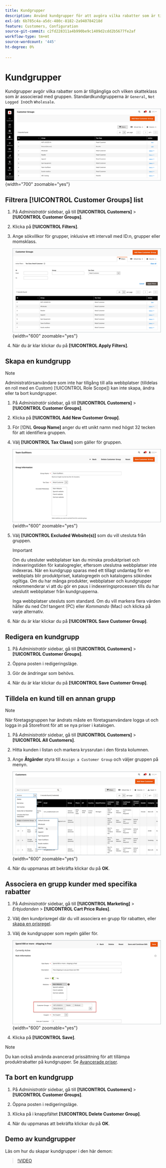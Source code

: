 ```yaml
---
title: Kundgrupper
description: Använd kundgrupper för att avgöra vilka rabatter som är tillgängliga för kunder som är tilldelade till en grupp och den skatteklass som är associerad med gruppen.
exl-id: 6b785c4a-a5dc-480c-8182-2a940784218d
feature: Customers, Configuration
source-git-commit: c2fd228311a4b990be9c1409d2cdd2b5677fe2af
workflow-type: tm+mt
source-wordcount: '445'
ht-degree: 0%

---
```


# Kundgrupper

Kundgrupper avgör vilka rabatter som är tillgängliga och vilken skatteklass som är associerad med gruppen. Standardkundgrupperna är `General`, `Not Logged In`och `Wholesale`.

![Kundgrupper](assets/customer-groups.png){width="700" zoomable="yes"}

## Filtrera [!UICONTROL Customer Groups] list

1. På _Administratör_ sidebar, gå till **[!UICONTROL Customers]** > **[!UICONTROL Customer Groups]**.

1. Klicka på **[!UICONTROL Filters]**.

1. Ange sökvillkor för grupper, inklusive ett intervall med ID:n, grupper eller momsklass.

   ![Filtreringsalternativ](assets/groups-filters.png){width="600" zoomable="yes"}

1. När du är klar klickar du på **[!UICONTROL Apply Filters]**.

## Skapa en kundgrupp

>[!NOTE]
>
>Administratörsanvändare som inte har tillgång till alla webbplatser (tilldelas en roll med en Custom) [!UICONTROL Role Scope]) kan inte skapa, ändra eller ta bort kundgrupper.

1. På _Administratör_ sidebar, gå till **[!UICONTROL Customers]** > **[!UICONTROL Customer Groups]**.

1. Klicka på **[!UICONTROL Add New Customer Group]**.

1. För [!DNL **Group Name]** anger du ett unikt namn med högst 32 tecken för att identifiera gruppen.

1. Välj **[!UICONTROL Tax Class]** som gäller för gruppen.

   ![Gruppinformation](assets/group-information.png){width="600" zoomable="yes"}

1. Välj **[!UICONTROL Excluded Website(s)]** som du vill utesluta från gruppen.

   >[!IMPORTANT]
   >
   >Om du utesluter webbplatser kan du minska produktpriset och indexeringstiden för katalogregler, eftersom uteslutna webbplatser inte indexeras. När en kundgrupp sparas med ett tillagt undantag för en webbplats blir produktpriset, katalogregeln och katalogens sökindex ogiltiga. Om du har många produkter, webbplatser och kundgrupper rekommenderar vi att du gör en paus i indexeringsprocessen tills du har uteslutit webbplatser från kundgrupperna.

   Inga webbplatser utesluts som standard. Om du vill markera flera värden håller du ned _Ctrl_ tangent (PC) eller _Kommando_ (Mac) och klicka på varje alternativ.

1. När du är klar klickar du på **[!UICONTROL Save Customer Group]**.

## Redigera en kundgrupp

1. På _Administratör_ sidebar, gå till **[!UICONTROL Customers]** > **[!UICONTROL Customer Groups]**.

1. Öppna posten i redigeringsläge.

1. Gör de ändringar som behövs.

1. När du är klar klickar du på **[!UICONTROL Save Customer Group]**.

## Tilldela en kund till en annan grupp

>[!NOTE]
>
>När företagsgruppen har ändrats måste en företagsanvändare logga ut och logga in på Storefront för att se nya priser i katalogen.

1. På _Administratör_ sidebar, gå till **[!UICONTROL Customers]** > **[!UICONTROL All Customers]**.

1. Hitta kunden i listan och markera kryssrutan i den första kolumnen.

1. Ange **Åtgärder** styra till `Assign a Customer Group` och väljer gruppen på menyn.

   ![Tilldela en kundgrupp](assets/group-assign.png){width="600" zoomable="yes"}

1. När du uppmanas att bekräfta klickar du på **OK**.

## Associera en grupp kunder med specifika rabatter

1. På _Administratör_ sidebar, gå till **[!UICONTROL Marketing]** > _Erbjudanden_ > **[!UICONTROL Cart Price Rules]**.

1. Välj den kundprisregel där du vill associera en grupp för rabatten, eller [skapa en prisregel](../merchandising-promotions/price-rules-catalog.md).

1. Välj de kundgrupper som regeln gäller för.

   ![Kundgrupp till specifika rabatter](assets/group-discount.png){width="600" zoomable="yes"}

1. Klicka på **[!UICONTROL Save]**.

>[!NOTE]
>
> Du kan också använda avancerad prissättning för att tillämpa produktrabatter på kundgrupper. Se [Avancerade priser](../catalog/product-price-group.md).

## Ta bort en kundgrupp

1. På _Administratör_ sidebar, gå till **[!UICONTROL Customers]** > **[!UICONTROL Customer Groups]**.

1. Öppna posten i redigeringsläge.

1. Klicka på i knappfältet **[!UICONTROL Delete Customer Group]**.

1. När du uppmanas att bekräfta klickar du på **OK**.

## Demo av kundgrupper

Läs om hur du skapar kundgrupper i den här demon:

>[!VIDEO](https://video.tv.adobe.com/v/343660/?quality=12)
